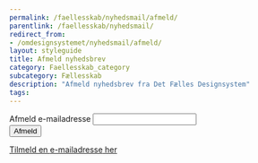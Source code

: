 ```yaml
---
permalink: /faellesskab/nyhedsmail/afmeld/
parentlink: /faellesskab/nyhedsmail/
redirect_from:
- /omdesignsystemet/nyhedsmail/afmeld/
layout: styleguide
title: Afmeld nyhedsbrev
category: Faellesskab_category
subcategory: Fællesskab
description: "Afmeld nyhedsbrev fra Det Fælles Designsystem"
tags:
---
```

   
<div class="alert mt-5" id="newsletter-alert" role="alert" hidden>
    <div class="alert-body">
        <h2 class="alert-heading"></h2>
        <div class="alert-text"></div>
    </div>
</div>
<div class="newsletter-container mt-5">
    <form action="https://det-faelles-designsystem.uxmail.io/handlers/post/" method="post" id="newsform" novalidate>
        <input type="hidden" name="action" value="unsubscribe">
        <input type="hidden" name="lists" value="82268">
        <input type="hidden" name="failure_url" value="" id="failure_url" />
        <input type="hidden" name="success_url" value="" id="success_url" />
        <div class="form-group" id="newsletter-emailaddress">
            <label class="form-label" for="i_newsform_email">Afmeld e-mailadresse</label>
            <span class="form-error-message d-none"></span>
            <input type="email" class="form-input" id="i_newsform_email" name="email_address" autocomplete="email" required>
        </div>
        <input type="submit" class="button button-primary mt-5" value="Afmeld" id="newsletter-submit">
    </form>
    <p class="mt-9 pt-0 mb-9">
        <a href="/faellesskab/nyhedsmail/">Tilmeld en <span class='nowrap'>e-mailadresse</span> her</a>
    </p>
</div>
